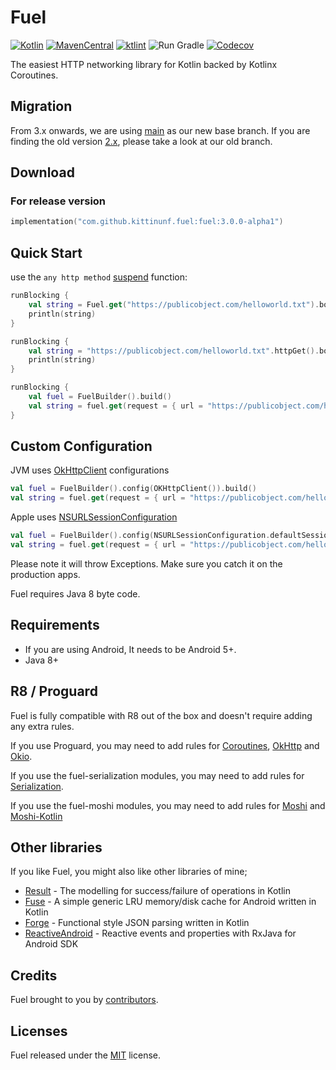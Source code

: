 # Fuel

[![Kotlin](https://img.shields.io/badge/Kotlin-1.9.0-blue.svg)](http://kotlinlang.org)
[![MavenCentral](https://maven-badges.herokuapp.com/maven-central/com.github.kittinunf.fuel/fuel-jvm/badge.svg)](https://search.maven.org/search?q=com.github.kittinunf.fuel)
[![ktlint](https://img.shields.io/badge/code%20style-%E2%9D%A4-FF4081.svg)](https://ktlint.github.io)
![Run Gradle](https://github.com/kittinunf/fuel/workflows/Run%20Gradle/badge.svg?branch=main)
[![Codecov](https://codecov.io/github/kittinunf/fuel/coverage.svg?branch=main)](https://codecov.io/gh/kittinunf/fuel/branch/main)

The easiest HTTP networking library for Kotlin backed by Kotlinx Coroutines.

## Migration
From 3.x onwards, we are using [main](https://github.com/kittinunf/fuel/tree/main) as our new base branch. If you are finding the old version [2.x](https://github.com/kittinunf/fuel/tree/2.x), please take a look at our old branch.

## Download

### For release version
```kotlin
implementation("com.github.kittinunf.fuel:fuel:3.0.0-alpha1")
```

## Quick Start

use the `any http method` [suspend](https://kotlinlang.org/docs/reference/coroutines/basics.html) function:

```kotlin
runBlocking {
    val string = Fuel.get("https://publicobject.com/helloworld.txt").body.string()
    println(string)
}

runBlocking {
    val string = "https://publicobject.com/helloworld.txt".httpGet().body.string()
    println(string)
}

runBlocking {
    val fuel = FuelBuilder().build()
    val string = fuel.get(request = { url = "https://publicobject.com/helloworld.txt" }).body.string()
}

```

## Custom Configuration
JVM uses [OkHttpClient](https://square.github.io/okhttp/4.x/okhttp/okhttp3/-ok-http-client/) configurations 
```kotlin
val fuel = FuelBuilder().config(OKHttpClient()).build()
val string = fuel.get(request = { url = "https://publicobject.com/helloworld.txt" }).body.string()
```

Apple uses [NSURLSessionConfiguration](https://developer.apple.com/documentation/foundation/nsurlsessionconfiguration)
```kotlin
val fuel = FuelBuilder().config(NSURLSessionConfiguration.defaultSessionConfiguration).build()
val string = fuel.get(request = { url = "https://publicobject.com/helloworld.txt" }).body.string()
```

Please note it will throw Exceptions. Make sure you catch it on the production apps.

Fuel requires Java 8 byte code.

## Requirements
- If you are using Android, It needs to be Android 5+.
- Java 8+

## R8 / Proguard

Fuel is fully compatible with R8 out of the box and doesn't require adding any extra rules.

If you use Proguard, you may need to add rules for [Coroutines](https://github.com/Kotlin/kotlinx.coroutines/blob/master/kotlinx-coroutines-core/jvm/resources/META-INF/proguard/coroutines.pro), [OkHttp](https://github.com/square/okhttp/blob/master/okhttp/src/main/resources/META-INF/proguard/okhttp3.pro) and [Okio](https://github.com/square/okio/blob/master/okio/src/jvmMain/resources/META-INF/proguard/okio.pro).

If you use the fuel-serialization modules, you may need to add rules for [Serialization](https://github.com/Kotlin/kotlinx.serialization#androidjvm).

If you use the fuel-moshi modules, you may need to add rules for [Moshi](https://github.com/square/moshi/blob/master/moshi/src/main/resources/META-INF/proguard/moshi.pro) and [Moshi-Kotlin](https://github.com/square/moshi/blob/master/kotlin/reflect/src/main/resources/META-INF/proguard/moshi-kotlin.pro)

## Other libraries

If you like Fuel, you might also like other libraries of mine;
* [Result](https://github.com/kittinunf/Result) - The modelling for success/failure of operations in Kotlin
* [Fuse](https://github.com/kittinunf/Fuse) - A simple generic LRU memory/disk cache for Android written in Kotlin
* [Forge](https://github.com/kittinunf/Forge) - Functional style JSON parsing written in Kotlin
* [ReactiveAndroid](https://github.com/kittinunf/ReactiveAndroid) - Reactive events and properties with RxJava for Android SDK

## Credits

Fuel brought to you by [contributors](https://github.com/kittinunf/Fuel/graphs/contributors).

## Licenses

Fuel released under the [MIT](https://opensource.org/licenses/MIT) license.
